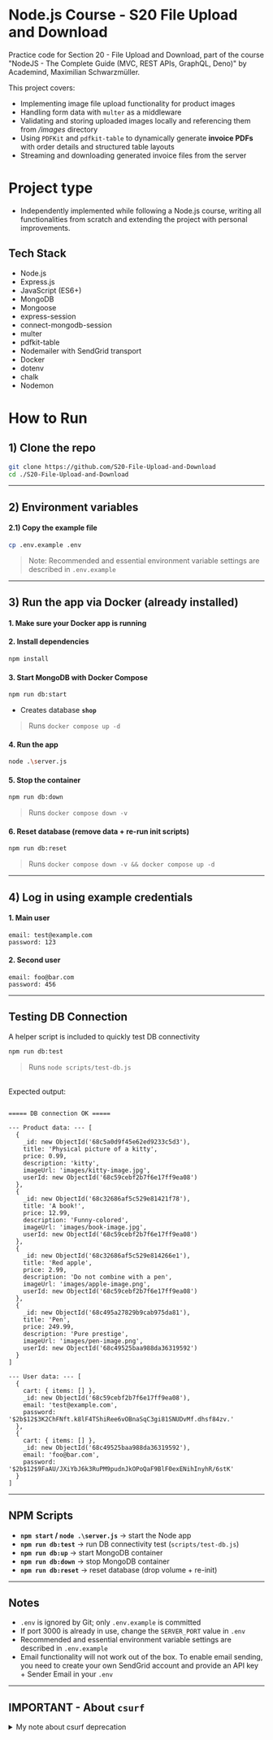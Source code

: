 # Node.js Course - S20 File Upload and Download

Practice code for Section 20 - File Upload and Download, part of the course "NodeJS - The Complete Guide (MVC, REST APIs, GraphQL, Deno)" by Academind, Maximilian Schwarzmüller.

This project covers:
- Implementing image file upload functionality for product images
- Handling form data with `multer` as a middleware
- Validating and storing uploaded images locally and referencing them from _/images_ directory
- Using `PDFKit` and `pdfkit-table` to dynamically generate **invoice PDFs** with order details and structured table layouts
- Streaming and downloading generated invoice files from the server

# Project type
- Independently implemented while following a Node.js course, writing all functionalities from scratch and extending the project with personal improvements.

## Tech Stack
- Node.js
- Express.js
- JavaScript (ES6+)
- MongoDB
- Mongoose
- express-session
- connect-mongodb-session
- multer
- pdfkit-table
- Nodemailer with SendGrid transport
- Docker
- dotenv
- chalk
- Nodemon
  
# How to Run

## 1) Clone the repo
```bash
git clone https://github.com/S20-File-Upload-and-Download
cd ./S20-File-Upload-and-Download
```

---

## 2) Environment variables

#### 2.1) Copy the example file
```bash
cp .env.example .env
```
> Note: Recommended and essential environment variable settings are described in `.env.example`

---

## 3) Run the app via Docker (already installed)

#### 1. Make sure your Docker app is running

#### 2. Install dependencies
   ```bash
   npm install
   ```

#### 3. Start MongoDB with Docker Compose
   ```bash
   npm run db:start
   ```
   - Creates database **`shop`**
> Runs `docker compose up -d`

#### 4. Run the app
```bash
node .\server.js
```

#### 5. Stop the container
   ```bash
   npm run db:down
   ```
> Runs `docker compose down -v`

#### 6. Reset database (remove data + re-run init scripts)
   ```bash
   npm run db:reset
   ```
> Runs `docker compose down -v && docker compose up -d`

---

## 4) Log in using example credentials

#### 1. Main user
```code
email: test@example.com
password: 123
```

#### 2. Second user
```code
email: foo@bar.com
password: 456
```

---

## Testing DB Connection
A helper script is included to quickly test DB connectivity

```bash
npm run db:test
```
> Runs `node scripts/test-db.js`

<br>Expected output:
```

===== DB connection OK =====

--- Product data: --- [
  {
    _id: new ObjectId('68c5a0d9f45e62ed9233c5d3'),
    title: 'Physical picture of a kitty',
    price: 0.99,
    description: 'kitty',
    imageUrl: 'images/kitty-image.jpg',
    userId: new ObjectId('68c59cebf2b7f6e17ff9ea08')
  },
  {
    _id: new ObjectId('68c32686af5c529e81421f78'),
    title: 'A book!',
    price: 12.99,
    description: 'Funny-colored',
    imageUrl: 'images/book-image.jpg',
    userId: new ObjectId('68c59cebf2b7f6e17ff9ea08')
  },
  {
    _id: new ObjectId('68c32686af5c529e814266e1'),
    title: 'Red apple',
    price: 2.99,
    description: 'Do not combine with a pen',
    imageUrl: 'images/apple-image.png',
    userId: new ObjectId('68c59cebf2b7f6e17ff9ea08')
  },
  {
    _id: new ObjectId('68c495a27829b9cab975da81'),
    title: 'Pen',
    price: 249.99,
    description: 'Pure prestige',
    imageUrl: 'images/pen-image.png',
    userId: new ObjectId('68c49525baa988da36319592')
  }
]

--- User data: --- [
  {
    cart: { items: [] },
    _id: new ObjectId('68c59cebf2b7f6e17ff9ea08'),
    email: 'test@example.com',
    password: '$2b$12$3K2ChFNft.k8lF4TShiRee6vOBnaSqC3gi81SNUDvMf.dhsf84zv.'
  },
  {
    cart: { items: [] },
    _id: new ObjectId('68c49525baa988da36319592'),
    email: 'foo@bar.com',
    password: '$2b$12$9FaAU/JXiYbJ6k3RuPM9pudnJkOPoQaF9BlF0exENihInyhR/6stK'
  }
]

```

---

## NPM Scripts

- **`npm start` / `node .\server.js`** → start the Node app
- **`npm run db:test`** → run DB connectivity test (`scripts/test-db.js`)
- **`npm run db:up`** → start MongoDB container
- **`npm run db:down`** → stop MongoDB container
- **`npm run db:reset`** → reset database (drop volume + re-init)

---

## Notes
- `.env` is ignored by Git; only `.env.example` is committed
- If port 3000 is already in use, change the `SERVER_PORT` value in `.env`
- Recommended and essential environment variable settings are described in `.env.example`
- Email functionality will not work out of the box. To enable email sending, you need to create your own SendGrid account and provide an API key + Sender Email in your `.env`

---

## IMPORTANT - About `csurf`

<details>
  <summary>My note about csurf deprecation</summary>
  
<br>
<b>I know that <code>csurf</code> has been marked as deprecated.</b>
<br><br>
This Node.js course was created a few years ago using <code>csurf</code>, before the development team deprecated this package. Maximillian explained the general principle of CSRF attacks and used <code>csurf</code> for demonstration purposes.
<br><br>
Since the attacks are only simulated locally in our code and this is a course repository after all <i>(though I put my heart into every single one of them)</i>, I will continue using <code>csurf</code> until I decide otherwise.

</details>
